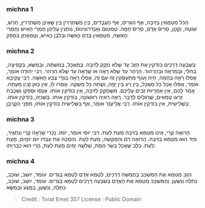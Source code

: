 
### michna 1
הַכֹּל מִטַּמְּאִין בְּזִיבָה, אַף הַגֵּרִים, אַף הָעֲבָדִים, בֵּין מְשֻׁחְרָרִין בֵּין שֶׁאֵינָן מְשֻׁחְרָרִין, חֵרֵשׁ, שׁוֹטֶה, וְקָטָן, סְרִיס אָדָם, סְרִיס חַמָּה. טֻמְטוּם וְאַנְדְּרוֹגִינוֹס, נוֹתְנִין עֲלֵיהֶן חֻמְרֵי הָאִישׁ וְחֻמְרֵי הָאִשָּׁה, מִטַּמְּאִין בְּדָם כָּאִשָּׁה וּבְלֹבֶן כָּאִישׁ, וְטֻמְאָתָן בְּסָפֵק: 

### michna 2
בְּשִׁבְעָה דְרָכִים בּוֹדְקִין אֶת הַזָּב עַד שֶׁלֹּא נִזְקַק לְזִיבָה. בְּמַאֲכָל, בְּמִשְׁתֶּה, וּבְמַשָּׂא, בִּקְפִיצָה, בְּחֹלִי, וּבְמַרְאֶה וּבְהִרְהוּר. הִרְהֵר עַד שֶׁלֹּא רָאָה אוֹ שֶׁרָאָה עַד שֶׁלֹּא הִרְהֵר. רַבִּי יְהוּדָה אוֹמֵר, אֲפִלּוּ רָאָה בְהֵמָה, חַיָּה וָעוֹף מִתְעַסְּקִין זֶה עִם זֶה, אֲפִלּוּ רָאָה בִגְדֵי צֶבַע הָאִשָּׁה. רַבִּי עֲקִיבָא אוֹמֵר, אֲפִלּוּ אָכַל כָּל מַאֲכָל, בֵּין רַע בֵּין יָפֶה, וְשָׁתָה כָל מַשְׁקֶה. אָמְרוּ לוֹ, אֵין כָּאן זָבִין מֵעָתָּה. אָמַר לָהֶם, אֵין אַחֲרָיוּת זָבִים עֲלֵיכֶם. מִשֶּׁנִּזְקַק לְזִיבָה, אֵין בּוֹדְקִין אוֹתוֹ. אָנְסוֹ וּסְפֵקוֹ וְשִׁכְבַת זַרְעוֹ טְמֵאִים, שֶׁרַגְלַיִם לַדָּבָר. רָאָה רְאִיָּה רִאשׁוֹנָה, בּוֹדְקִין אוֹתוֹ. בַּשְּׁנִיָּה, בּוֹדְקִין אוֹתוֹ. בַּשְּׁלִישִׁית, אֵין בּוֹדְקִין אוֹתוֹ. רַבִּי אֱלִיעֶזֶר אוֹמֵר, אַף בַּשְּׁלִישִׁית בּוֹדְקִין אוֹתוֹ, מִפְּנֵי הַקָּרְבָּן: 

### michna 3
הָרוֹאֶה קֶרִי, אֵינוֹ מִטַּמֵּא בְזִיבָה מֵעֵת לְעֵת. רַבִּי יוֹסֵי אוֹמֵר, יוֹמוֹ. נָכְרִי שֶׁרָאָה קֶרִי וְנִתְגַּיֵּר, מִיָּד הוּא מִטַּמֵּא בְזִיבָה. הָרוֹאָה דָם וְהַמַּקְשָׁה, מֵעֵת לְעֵת. וְהַמַּכֶּה אֶת עַבְדּוֹ יוֹם יוֹמַיִם, מֵעֵת לְעֵת. כֶּלֶב שֶׁאָכַל בְּשַׂר הַמֵּת, שְׁלשָׁה יָמִים מֵעֵת לְעֵת, הֲרֵי הוּא כִבְרִיָּתוֹ: 

### michna 4
הַזָּב מְטַמֵּא אֶת הַמִּשְׁכָּב בַּחֲמִשָּׁה דְרָכִים, לְטַמֵּא אָדָם לְטַמֵּא בְגָדִים. עוֹמֵד, יוֹשֵׁב, שׁוֹכֵב, נִתְלֶה וְנִשְׁעָן. וְהַמִּשְׁכָּב מְטַמֵּא אֶת הָאָדָם בְּשִׁבְעָה דְרָכִים לְטַמֵּא בְגָדִים. עוֹמֵד, יוֹשֵׁב, שׁוֹכֵב, נִתְלֶה, וְנִשְׁעָן, בְּמַגָּע וּבְמַשָּׂא: 

>Credit : Torat Emet 357
>License : Public Domain 